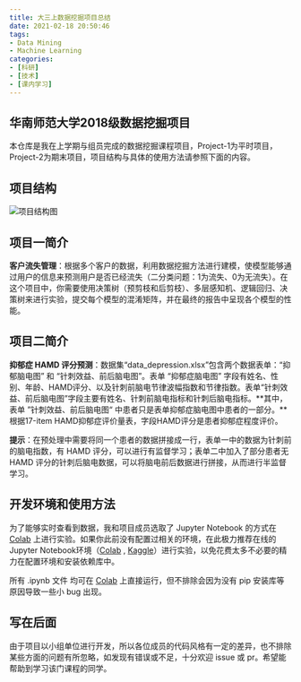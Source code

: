 ```yaml
---
title: 大三上数据挖掘项目总结
date: 2021-02-18 20:50:46
tags:
- Data Mining
- Machine Learning
categories: 
- [科研]
- [技术]
- [课内学习]
---
```


## 华南师范大学2018级数据挖掘项目
本仓库是我在上学期与组员完成的数据挖掘课程项目，Project-1为平时项目，Project-2为期末项目，项目结构与具体的使用方法请参照下面的内容。

## 项目结构

![项目结构图](https://charfole-blog.oss-cn-shenzhen.aliyuncs.com/image/项目结构图.png)

<!--more-->

## 项目一简介

**客户流失管理**：根据多个客户的数据，利用数据挖掘方法进行建模，使模型能够通过用户的信息来预测用户是否已经流失（二分类问题：1为流失、0为无流失）。在这个项目中，你需要使用决策树（预剪枝和后剪枝）、多层感知机、逻辑回归、决策树来进行实验，提交每个模型的混淆矩阵，并在最终的报告中呈现各个模型的性能。


## 项目二简介

**抑郁症 HAMD 评分预测**：数据集“data_depression.xlsx”包含两个数据表单：“抑郁脑电图” 和 “针刺效益、前后脑电图”。表单 “抑郁症脑电图” 字段有姓名、性别、年龄、HAMD评分、以及针刺前脑电节律波幅指数和节律指数。表单“针刺效益、前后脑电图”字段主要有姓名、针刺前脑电指标和针刺后脑电指标。**其中，表单 ”针刺效益、前后脑电图“ 中患者只是表单抑郁症脑电图中患者的一部分。**根据17-item HAMD抑郁症评价量表，字段HAMD评分是患者抑郁症程度评价。

**提示**：在预处理中需要将同一个患者的数据拼接成一行，表单一中的数据为针刺前的脑电指数，有 HAMD 评分，可以进行有监督学习；表单二中加入了部分患者无 HAMD 评分的针刺后脑电数据，可以将脑电前后数据进行拼接，从而进行半监督学习。



## 开发环境和使用方法

为了能够实时查看到数据，我和项目成员选取了 Jupyter Notebook 的方式在 [Colab](https://colab.research.google.com/notebooks/intro.ipynb) 上进行实验。如果你此前没有配置过相关的环境，在此极力推荐在线的 Jupyter Notebook环境（[Colab](https://colab.research.google.com/notebooks/intro.ipynb) , [Kaggle](https://www.kaggle.com/notebooks?sortBy=dateRun&tab=profile)）进行实验，以免花费太多不必要的精力在配置环境和安装依赖库中。

所有 .ipynb 文件 均可在 [Colab](https://colab.research.google.com/notebooks/intro.ipynb) 上直接运行，但不排除会因为没有 pip 安装库等原因导致一些小 bug 出现。



## 写在后面

由于项目以小组单位进行开发，所以各位成员的代码风格有一定的差异，也不排除某些方面的问题有所忽略，如发现有错误或不足，十分欢迎 issue 或 pr。希望能帮助到学习该门课程的同学。
